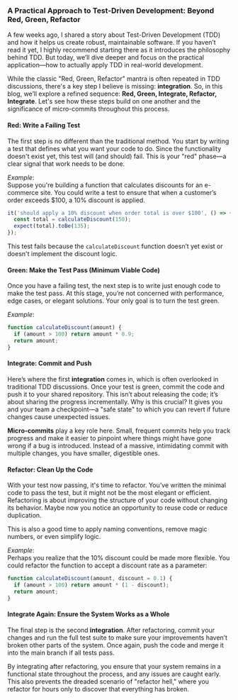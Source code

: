 ### A Practical Approach to Test-Driven Development: Beyond Red, Green, Refactor
 
A few weeks ago, I shared a story about Test-Driven Development (TDD) and how it helps us create robust, maintainable software. If you haven’t read it yet, I highly recommend starting there as it introduces the philosophy behind TDD. But today, we’ll dive deeper and focus on the practical application—how to actually apply TDD in real-world development.
 
While the classic "Red, Green, Refactor" mantra is often repeated in TDD discussions, there's a key step I believe is missing: **integration**. So, in this blog, we’ll explore a refined sequence: **Red, Green, Integrate, Refactor, Integrate**. Let's see how these steps build on one another and the significance of micro-commits throughout this process.
 
#### Red: Write a Failing Test
The first step is no different than the traditional method. You start by writing a test that defines what you want your code to do. Since the functionality doesn't exist yet, this test will (and should) fail. This is your "red" phase—a clear signal that work needs to be done.
 
*Example*:  
Suppose you're building a function that calculates discounts for an e-commerce site. You could write a test to ensure that when a customer’s order exceeds $100, a 10% discount is applied.
 
```javascript
it('should apply a 10% discount when order total is over $100', () => {
  const total = calculateDiscount(150);
  expect(total).toBe(135);
});
```
 
This test fails because the `calculateDiscount` function doesn’t yet exist or doesn't implement the discount logic.
 
#### Green: Make the Test Pass (Minimum Viable Code)
Once you have a failing test, the next step is to write just enough code to make the test pass. At this stage, you’re not concerned with performance, edge cases, or elegant solutions. Your only goal is to turn the test green.
 
*Example*:  
```javascript
function calculateDiscount(amount) {
  if (amount > 100) return amount * 0.9;
  return amount;
}
```
 
#### Integrate: Commit and Push
Here’s where the first **integration** comes in, which is often overlooked in traditional TDD discussions. Once your test is green, commit the code and push it to your shared repository. This isn’t about releasing the code; it’s about sharing the progress incrementally. Why is this crucial? It gives you and your team a checkpoint—a "safe state" to which you can revert if future changes cause unexpected issues.
 
**Micro-commits** play a key role here. Small, frequent commits help you track progress and make it easier to pinpoint where things might have gone wrong if a bug is introduced. Instead of a massive, intimidating commit with multiple changes, you have smaller, digestible ones.
 
#### Refactor: Clean Up the Code
With your test now passing, it's time to refactor. You’ve written the minimal code to pass the test, but it might not be the most elegant or efficient. Refactoring is about improving the structure of your code without changing its behavior. Maybe now you notice an opportunity to reuse code or reduce duplication.
 
This is also a good time to apply naming conventions, remove magic numbers, or even simplify logic.
 
*Example*:  
Perhaps you realize that the 10% discount could be made more flexible. You could refactor the function to accept a discount rate as a parameter:
 
```javascript
function calculateDiscount(amount, discount = 0.1) {
  if (amount > 100) return amount * (1 - discount);
  return amount;
}
```
 
#### Integrate Again: Ensure the System Works as a Whole
The final step is the second **integration**. After refactoring, commit your changes and run the full test suite to make sure your improvements haven’t broken other parts of the system. Once again, push the code and merge it into the main branch if all tests pass.
 
By integrating after refactoring, you ensure that your system remains in a functional state throughout the process, and any issues are caught early. This also prevents the dreaded scenario of "refactor hell," where you refactor for hours only to discover that everything has broken.
